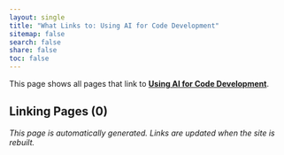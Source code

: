 ```yaml
---
layout: single
title: "What Links to: Using AI for Code Development"
sitemap: false
search: false
share: false
toc: false
---
```


This page shows all pages that link to **[Using AI for Code Development](/datascience/ai_coding/)**.

## Linking Pages (0)


*This page is automatically generated. Links are updated when the site is rebuilt.*
